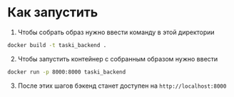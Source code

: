 # Как запустить
1. Чтобы собрать образ нужно ввести команду в этой директории
```bash
docker build -t taski_backend .
```
2. Чтобы запустить контейнер с собранным образом нужно ввести
```bash
docker run -p 8000:8000 taski_backend
```
3. После этих шагов бэкенд станет доступен на `http://localhost:8000`